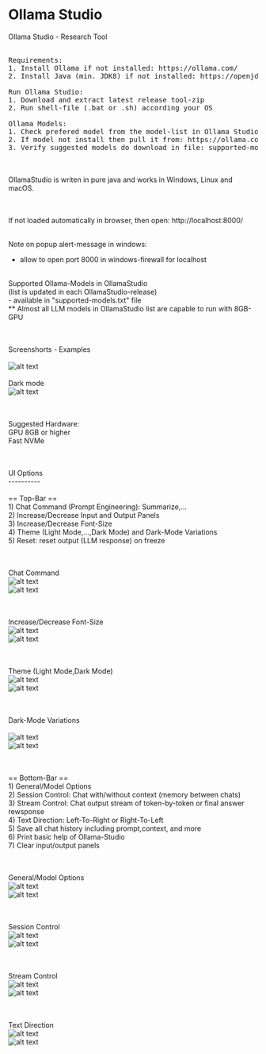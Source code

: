 # Ollama Studio
Ollama Studio - Research Tool
<br><br>

<pre>
Requirements:
1. Install Ollama if not installed: https://ollama.com/
2. Install Java (min. JDK8) if not installed: https://openjdk.org/

Run Ollama Studio:
1. Download and extract latest release tool-zip
2. Run shell-file (.bat or .sh) according your OS

Ollama Models:
1. Check prefered model from the model-list in Ollama Studio (bottom-left drop-down-list)
2. If model not install then pull it from: https://ollama.com/library
3. Verify suggested models do download in file: supported-models.txt
</pre>

<br><br>
OllamaStudio is writen in pure java and works in Windows, Linux and macOS.
<br><br>

<br>
If not loaded automatically in browser, then open: http://localhost:8000/
<br><br>

Note on popup alert-message in windows: 
<br>
- allow to open port 8000 in windows-firewall for localhost
<br><br>

Supported Ollama-Models in OllamaStudio 
<br>(list is updated in each OllamaStudio-release)
<br>- available in "supported-models.txt" file
<br> ** Almost all LLM models in OllamaStudio list are capable to run with 8GB-GPU 

<br><br>
Screenshorts - Examples
<br><br>
![alt text](img/example-1.png?raw=true)
<br><br>
Dark mode
<br>
![alt text](img/example-2.png?raw=true)

<br><br>
Suggested Hardware:
<br> GPU 8GB or higher
<br> Fast NVMe

<br><br>
UI Options
<br>----------
<br><br>== Top-Bar ==
<br>1) Chat Command (Prompt Engineering): Summarize,...
<br>2) Increase/Decrease Input and Output Panels 
<br>3) Increase/Decrease Font-Size
<br>4) Theme (Light Mode,...,Dark Mode) and Dark-Mode Variations
<br>5) Reset: reset output (LLM response) on freeze

<br><br>Chat Command
<br>![alt text](img/top/top-1.png?raw=true)
<br>![alt text](img/top/top-1a.png?raw=true)

<br><br>Increase/Decrease Font-Size 
<br>![alt text](img/top/top-2.png?raw=true)
<br>![alt text](img/top/top-2a.png?raw=true)

<br><br>Theme (Light Mode,Dark Mode) 
<br>![alt text](img/top/top-3.png?raw=true)
<br>![alt text](img/top/top-3a.png?raw=true)

<br><br>Dark-Mode Variations  
<br>![alt text](img/top/top-4.png?raw=true)
<br>![alt text](img/top/top-4a.png?raw=true)

<br><br>== Bottom-Bar ==
<br>1) General/Model Options
<br>2) Session Control: Chat with/without context (memory between chats) 
<br>3) Stream Control: Chat output stream of token-by-token or final answer rewsponse
<br>4) Text Direction: Left-To-Right or Right-To-Left
<br>5) Save all chat history including prompt,context, and more
<br>6) Print basic help of Ollama-Studio
<br>7) Clear input/output panels

<br><br>General/Model Options
<br>![alt text](img/bottom/bt-1.png?raw=true)
<br>![alt text](img/bottom/bt-1a.png?raw=true)

<br><br>Session Control
<br>![alt text](img/bottom/bt-2.png?raw=true)
<br>![alt text](img/bottom/bt-2a.png?raw=true)

<br><br>Stream Control
<br>![alt text](img/bottom/bt-3.png?raw=true)
<br>![alt text](img/bottom/bt-3a.png?raw=true)

<br><br>Text Direction 
<br>![alt text](img/bottom/bt-4.png?raw=true)
<br>![alt text](img/bottom/bt-4a.png?raw=true)

<br><br>







